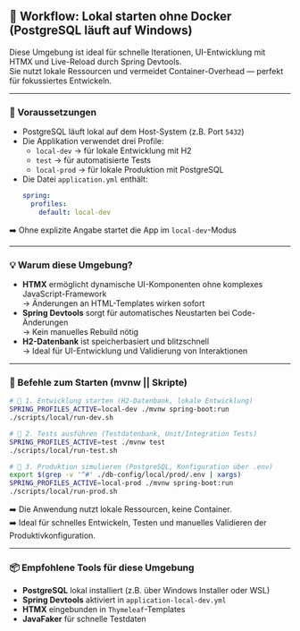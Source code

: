 ## 🧪 **Workflow: Lokal starten ohne Docker (PostgreSQL läuft auf Windows)**

Diese Umgebung ist ideal für schnelle Iterationen, UI-Entwicklung mit HTMX und Live-Reload durch Spring Devtools.  
Sie nutzt lokale Ressourcen und vermeidet Container-Overhead — perfekt für fokussiertes Entwickeln.

---

### 🔧 Voraussetzungen

- PostgreSQL läuft lokal auf dem Host-System (z.B. Port `5432`)
- Die Applikation verwendet drei Profile:
  - `local-dev` → für lokale Entwicklung mit H2
  - `test` → für automatisierte Tests
  - `local-prod` → für lokale Produktion mit PostgreSQL
- Die Datei `application.yml` enthält:
  ```yaml
  spring:
    profiles:
      default: local-dev
  ```
➡️ Ohne explizite Angabe startet die App im `local-dev`-Modus

---

### 💡 Warum diese Umgebung?

- **HTMX** ermöglicht dynamische UI-Komponenten ohne komplexes JavaScript-Framework  
  → Änderungen an HTML-Templates wirken sofort
- **Spring Devtools** sorgt für automatisches Neustarten bei Code-Änderungen  
  → Kein manuelles Rebuild nötig
- **H2-Datenbank** ist speicherbasiert und blitzschnell  
  → Ideal für UI-Entwicklung und Validierung von Interaktionen

---

### 🔨 Befehle zum Starten (mvnw || Skripte)

```bash
# 🧪 1. Entwicklung starten (H2-Datenbank, lokale Entwicklung)
SPRING_PROFILES_ACTIVE=local-dev ./mvnw spring-boot:run
./scripts/local/run-dev.sh

# 🧪 2. Tests ausführen (Testdatenbank, Unit/Integration Tests)
SPRING_PROFILES_ACTIVE=test ./mvnw test
./scripts/local/run-test.sh

# 🧪 3. Produktion simulieren (PostgreSQL, Konfiguration über .env)
export $(grep -v '^#' ./db-config/local/prod/.env | xargs)
SPRING_PROFILES_ACTIVE=local-prod ./mvnw spring-boot:run
./scripts/local/run-prod.sh
```

➡️ Die Anwendung nutzt lokale Ressourcen, keine Container.  
➡️ Ideal für schnelles Entwickeln, Testen und manuelles Validieren der Produktivkonfiguration.

---

### 📦 Empfohlene Tools für diese Umgebung

- **PostgreSQL** lokal installiert (z.B. über Windows Installer oder WSL)
- **Spring Devtools** aktiviert in `application-local-dev.yml`
- **HTMX** eingebunden in `Thymeleaf`-Templates
- **JavaFaker** für schnelle Testdaten